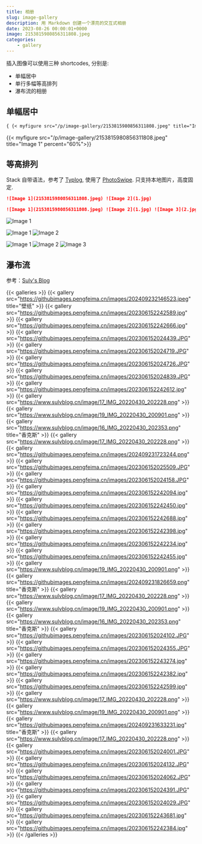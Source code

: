 ```yaml
---
title: 相册
slug: image-gallery
description: 用 Markdown 创建一个漂亮的交互式相册
date: 2023-08-26 00:00:01+0000
image: 2153815980856311808.jpeg
categories:
    - gallery
---
```


插入图像可以使用三种 shortcodes, 分别是:
- 单幅居中
- 单行多幅等高排列
- 瀑布流的相册


## 单幅居中
```markdown
{ {< myfigure src="/p/image-gallery/2153815980856311808.jpeg" title="Image 1" percent="60%">} }
```
{{< myfigure src="/p/image-gallery/2153815980856311808.jpeg" title="Image 1" percent="60%">}}

## 等高排列
Stack 自带语法，参考了 [Typlog](https://typlog.com/), 使用了 [PhotoSwipe](https://photoswipe.com/). 
只支持本地图片，高度固定.

```markdown
![Image 1](2153815980856311808.jpeg) ![Image 2](1.jpg)

![Image 1](2153815980856311808.jpeg) ![Image 2](1.jpg) ![Image 3](2.jpg)
```

![Image 1](2153815980856311808.jpeg)

![Image 1](2153815980856311808.jpeg) ![Image 2](1.jpg)

![Image 1](2153815980856311808.jpeg) ![Image 2](1.jpg) ![Image 3](2.jpg)

## 瀑布流
参考：[Sulv's Blog](https://www.sulvblog.cn/posts/blog/hugo_gallery/)

{{< galleries >}}
{{< gallery src="https://githubimages.pengfeima.cn/images/202409232146523.jpeg" title="壁纸" >}}
{{< gallery src="https://githubimages.pengfeima.cn/images/202306152242589.jpg" >}}
{{< gallery src="https://githubimages.pengfeima.cn/images/202306152242666.jpg" >}}
{{< gallery src="https://githubimages.pengfeima.cn/images/202306152024439.JPG" >}}
{{< gallery src="https://githubimages.pengfeima.cn/images/202306152024719.JPG" >}}
{{< gallery src="https://githubimages.pengfeima.cn/images/202306152024726.JPG" >}}
{{< gallery src="https://githubimages.pengfeima.cn/images/202306152024839.JPG" >}}
{{< gallery src="https://githubimages.pengfeima.cn/images/202306152242612.jpg" >}}
{{< gallery src="https://www.sulvblog.cn/image/17_IMG_20220430_202228.png" >}}
{{< gallery src="https://www.sulvblog.cn/image/19_IMG_20220430_200901.png" >}}
{{< gallery src="https://www.sulvblog.cn/image/16_IMG_20220430_202353.png" title="香克斯" >}}
{{< gallery src="https://www.sulvblog.cn/image/17_IMG_20220430_202228.png" >}}
{{< gallery src="https://githubimages.pengfeima.cn/images/202409231723244.png" >}}
{{< gallery src="https://githubimages.pengfeima.cn/images/202306152025509.JPG" >}}
{{< gallery src="https://githubimages.pengfeima.cn/images/202306152024158.JPG" >}}
{{< gallery src="https://githubimages.pengfeima.cn/images/202306152242094.jpg" >}}
{{< gallery src="https://githubimages.pengfeima.cn/images/202306152242450.jpg" >}}
{{< gallery src="https://githubimages.pengfeima.cn/images/202306152242688.jpg" >}}
{{< gallery src="https://githubimages.pengfeima.cn/images/202306152242398.jpg" >}}
{{< gallery src="https://githubimages.pengfeima.cn/images/202306152242234.jpg" >}}
{{< gallery src="https://githubimages.pengfeima.cn/images/202306152242455.jpg" >}}
{{< gallery src="https://www.sulvblog.cn/image/19_IMG_20220430_200901.png" >}}
{{< gallery src="https://githubimages.pengfeima.cn/images/202409231826659.png" title="香克斯" >}}
{{< gallery src="https://www.sulvblog.cn/image/17_IMG_20220430_202228.png" >}}
{{< gallery src="https://www.sulvblog.cn/image/19_IMG_20220430_200901.png" >}}
{{< gallery src="https://www.sulvblog.cn/image/16_IMG_20220430_202353.png" title="香克斯" >}}
{{< gallery src="https://githubimages.pengfeima.cn/images/202306152024102.JPG" >}}
{{< gallery src="https://githubimages.pengfeima.cn/images/202306152024355.JPG" >}}
{{< gallery src="https://githubimages.pengfeima.cn/images/202306152243274.jpg" >}}
{{< gallery src="https://githubimages.pengfeima.cn/images/202306152242382.jpg" >}}
{{< gallery src="https://githubimages.pengfeima.cn/images/202306152242599.jpg" >}}
{{< gallery src="https://www.sulvblog.cn/image/17_IMG_20220430_202228.png" >}}
{{< gallery src="https://www.sulvblog.cn/image/19_IMG_20220430_200901.png" >}}
{{< gallery src="https://githubimages.pengfeima.cn/images/202409231633231.jpg" title="香克斯" >}}
{{< gallery src="https://www.sulvblog.cn/image/17_IMG_20220430_202228.png" >}}
{{< gallery src="https://githubimages.pengfeima.cn/images/202306152024001.JPG" >}}
{{< gallery src="https://githubimages.pengfeima.cn/images/202306152024132.JPG" >}}
{{< gallery src="https://githubimages.pengfeima.cn/images/202306152024062.JPG" >}}
{{< gallery src="https://githubimages.pengfeima.cn/images/202306152024391.JPG" >}}
{{< gallery src="https://githubimages.pengfeima.cn/images/202306152024029.JPG" >}}
{{< gallery src="https://githubimages.pengfeima.cn/images/202306152243681.jpg" >}}
{{< gallery src="https://githubimages.pengfeima.cn/images/202306152242384.jpg" >}}
{{< /galleries >}}

